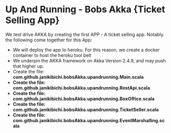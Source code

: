# Up And Running - Bobs Akka {Ticket Selling App}
We test drive AKKA by creating the first APP - A ticket selling app. Notably. the following come together for this App:
- We will deploy the app to heroku. For this reason, we create a docker container to host the heroku tool belt
- We underpin the AKKA framework on Akka Version 2.4.9, and may push that higher up.
- Create the file: <b>com.github.janikibichi.bobsAkka.upandrunning.Main.scala<b>
- Create the file: <b>com.github.janikibichi.bobsAkka.upandrunning.RestApi.scala<b>
- Create the file: <b>com.github.janikibichi.bobsAkka.upandrunning.BoxOffice.scala<b>
- Create the file: <b>com.github.janikibichi.bobsAkka.upandrunning.TicketSeller.scala<b>
- Create the file: <b>com.github.janikibichi.bobsAkka.upandrunning.EventMarshalling.scala<b>